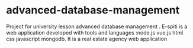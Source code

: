 # advanced-database-management
Project for university lesson  advanced database management . E-spiti is a web application developed with tools and languages :node.js vue.js html css javascript mongodb. It is a real estate agency web application 
